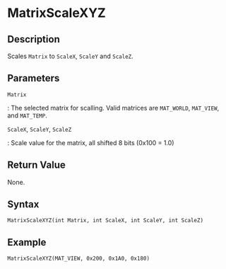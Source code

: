 # MatrixScaleXYZ

## Description
Scales `Matrix` to `ScaleX`, `ScaleY` and `ScaleZ`.

## Parameters
`Matrix`

:   The selected matrix for scalling. Valid matrices are `MAT_WORLD`, `MAT_VIEW`, and `MAT_TEMP`.

`ScaleX`, `ScaleY`, `ScaleZ`

:   Scale value for the matrix, all shifted 8 bits (0x100 = 1.0)

## Return Value
None.

## Syntax
```
MatrixScaleXYZ(int Matrix, int ScaleX, int ScaleY, int ScaleZ)
```

## Example
```
MatrixScaleXYZ(MAT_VIEW, 0x200, 0x1A0, 0x180)
```